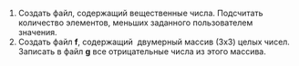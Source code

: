 1. Создать файл, содержащий вещественные числа. Подсчитать количество элементов, меньших заданного пользователем значения.
2. Создать файл **f**, содержащий  двумерный массив (3х3) целых чисел. Записать в файл **g** все отрицательные числа из этого массива.